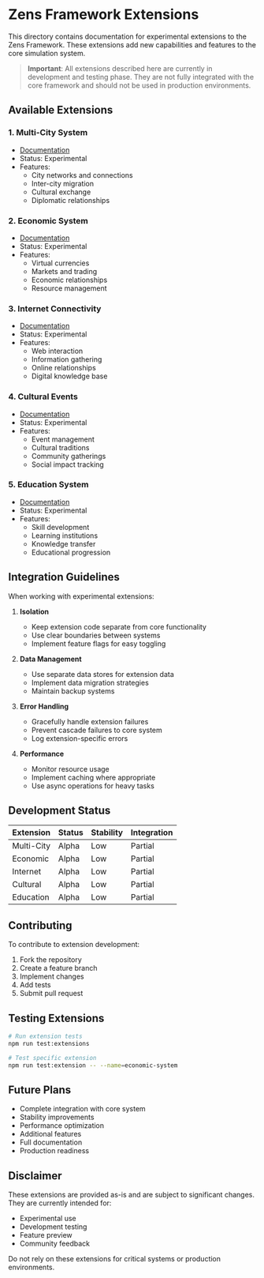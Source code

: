 # Zens Framework Extensions

This directory contains documentation for experimental extensions to the Zens Framework. These extensions add new capabilities and features to the core simulation system.

> **Important**: All extensions described here are currently in development and testing phase.
> They are not fully integrated with the core framework and should not be used in production environments.

## Available Extensions

### 1. Multi-City System
- [Documentation](./multi-city.md)
- Status: Experimental
- Features:
  - City networks and connections
  - Inter-city migration
  - Cultural exchange
  - Diplomatic relationships

### 2. Economic System
- [Documentation](./economy.md)
- Status: Experimental
- Features:
  - Virtual currencies
  - Markets and trading
  - Economic relationships
  - Resource management

### 3. Internet Connectivity
- [Documentation](./internet-connectivity.md)
- Status: Experimental
- Features:
  - Web interaction
  - Information gathering
  - Online relationships
  - Digital knowledge base

### 4. Cultural Events
- [Documentation](./cultural-events.md)
- Status: Experimental
- Features:
  - Event management
  - Cultural traditions
  - Community gatherings
  - Social impact tracking

### 5. Education System
- [Documentation](./education.md)
- Status: Experimental
- Features:
  - Skill development
  - Learning institutions
  - Knowledge transfer
  - Educational progression

## Integration Guidelines

When working with experimental extensions:

1. **Isolation**
   - Keep extension code separate from core functionality
   - Use clear boundaries between systems
   - Implement feature flags for easy toggling

2. **Data Management**
   - Use separate data stores for extension data
   - Implement data migration strategies
   - Maintain backup systems

3. **Error Handling**
   - Gracefully handle extension failures
   - Prevent cascade failures to core system
   - Log extension-specific errors

4. **Performance**
   - Monitor resource usage
   - Implement caching where appropriate
   - Use async operations for heavy tasks

## Development Status

| Extension | Status | Stability | Integration |
|-----------|---------|-----------|-------------|
| Multi-City | Alpha | Low | Partial |
| Economic | Alpha | Low | Partial |
| Internet | Alpha | Low | Partial |
| Cultural | Alpha | Low | Partial |
| Education | Alpha | Low | Partial |

## Contributing

To contribute to extension development:

1. Fork the repository
2. Create a feature branch
3. Implement changes
4. Add tests
5. Submit pull request

## Testing Extensions

```bash
# Run extension tests
npm run test:extensions

# Test specific extension
npm run test:extension -- --name=economic-system
```

## Future Plans

- Complete integration with core system
- Stability improvements
- Performance optimization
- Additional features
- Full documentation
- Production readiness

## Disclaimer

These extensions are provided as-is and are subject to significant changes. They are currently intended for:
- Experimental use
- Development testing
- Feature preview
- Community feedback

Do not rely on these extensions for critical systems or production environments. 